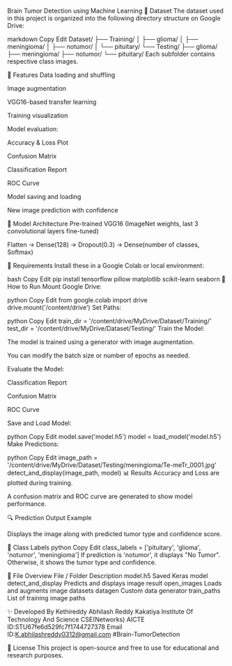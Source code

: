 Brain Tumor Detection using Machine Learning 📁 Dataset The dataset used in this project is organized into the following directory structure on Google Drive:

markdown Copy Edit Dataset/ ├── Training/ │ ├── glioma/ │ ├── meningioma/ │ ├── notumor/ │ └── pituitary/ └── Testing/ ├── glioma/ ├── meningioma/ ├── notumor/ └── pituitary/ Each subfolder contains respective class images.

🚀 Features Data loading and shuffling

Image augmentation

VGG16-based transfer learning

Training visualization

Model evaluation:

Accuracy & Loss Plot

Confusion Matrix

Classification Report

ROC Curve

Model saving and loading

New image prediction with confidence

🧱 Model Architecture Pre-trained VGG16 (ImageNet weights, last 3 convolutional layers fine-tuned)

Flatten → Dense(128) → Dropout(0.3) → Dense(number of classes, Softmax)

🔧 Requirements Install these in a Google Colab or local environment:

bash Copy Edit pip install tensorflow pillow matplotlib scikit-learn seaborn 📌 How to Run Mount Google Drive:

python Copy Edit from google.colab import drive drive.mount('/content/drive') Set Paths:

python Copy Edit train_dir = '/content/drive/MyDrive/Dataset/Training/' test_dir = '/content/drive/MyDrive/Dataset/Testing/' Train the Model:

The model is trained using a generator with image augmentation.

You can modify the batch size or number of epochs as needed.

Evaluate the Model:

Classification Report

Confusion Matrix

ROC Curve

Save and Load Model:

python Copy Edit model.save('model.h5') model = load_model('model.h5') Make Predictions:

python Copy Edit image_path = '/content/drive/MyDrive/Dataset/Testing/meningioma/Te-meTr_0001.jpg' detect_and_display(image_path, model) 📊 Results Accuracy and Loss are plotted during training.

A confusion matrix and ROC curve are generated to show model performance.

🔍 Prediction Output Example

Displays the image along with predicted tumor type and confidence score.

🧠 Class Labels python Copy Edit class_labels = ['pituitary', 'glioma', 'notumor', 'meningioma'] If prediction is 'notumor', it displays "No Tumor". Otherwise, it shows the tumor type and confidence.

📎 File Overview File / Folder Description model.h5 Saved Keras model detect_and_display Predicts and displays image result open_images Loads and augments image datasets datagen Custom data generator train_paths List of training image paths

✨ Developed By Kethireddy Abhilash Reddy Kakatiya Institute Of Technology And Science CSE(Networks) AICTE ID:STU67fe6d529fc7f1744727378 Email ID:K.abhilashreddy0312@gmail.com #Brain-TumorDetection

📜 License This project is open-source and free to use for educational and research purposes.
